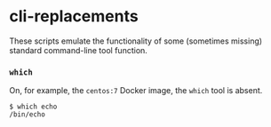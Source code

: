 # cli-replacements
These scripts emulate the functionality of some (sometimes missing) standard command-line tool function.

### `which`

On, for example, the `centos:7` Docker image, the `which` tool is absent.

```
$ which echo
/bin/echo
```
